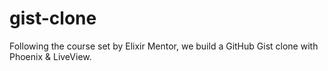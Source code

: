 # gist-clone
Following the course set by Elixir Mentor, we build a GitHub Gist clone with Phoenix &amp; LiveView.
